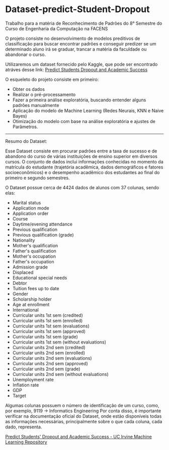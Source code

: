 # Dataset-predict-Student-Dropout
Trabalho para a matéria de Reconhecimento de Padrões do 8° Semestre do Curso de Engenharia da Computação na FACENS

O projeto consiste no desenvolvimento de modelos preditivos de classificação para buscar encontrar padrões e conseguir predizer se um determinado aluno irá se graduar, trancar a matéria da faculdade ou abandonar o curso.

Utilizaremos um dataset fornecido pelo Kaggle, que pode ser encontrado atráves desse link: [Predict Students Dropout and Academic Success](https://www.kaggle.com/datasets/syedfaizanalii/predict-students-dropout-and-academic-success)

O esqueleto do projeto consiste em primeiro:
- Obter os dados
- Realizar o pré-processamento
- Fazer a primeira análise exploratória, buscando entender alguns padrões manualmente
- Aplicação do modelo de Machine Learning (Redes Neurais, KNN e Naive Bayes)
- Otimização do modelo com base na análise exploratória e ajustes de Parâmetros.

---

Resumo do Dataset:


Esse Dataset consiste em procurar padrões entre a taxa de sucesso e de abandono do curso de várias instituições de ensino superior em diversos cursos. O conjunto de dados inclui informações conhecidas no momento da matrícula do estudante (trajetória acadêmica, dados demográficos e fatores socioeconômicos) e o desempenho acadêmico dos estudantes ao final do primeiro e segundo semestres.

O Dataset possue cerca de 4424 dados de alunos com 37 colunas, sendo elas:

- Marital status
- Application mode
- Application order
- Course
- Daytime/evening attendance
- Previous qualification
- Previous qualification (grade)
- Nationality
- Mother's qualification
- Father's qualification
- Mother's occupation
- Father's occupation
- Admission grade
- Displaced
- Educational special needs
- Debtor
- Tuition fees up to date
- Gender
- Scholarship holder
- Age at enrollment
- International
- Curricular units 1st sem (credited)
- Curricular units 1st sem (enrolled)
- Curricular units 1st sem (evaluations)
- Curricular units 1st sem (approved)
- Curricular units 1st sem (grade)
- Curricular units 1st sem (without evaluations)
- Curricular units 2nd sem (credited)
- Curricular units 2nd sem (enrolled)
- Curricular units 2nd sem (evaluations)
- Curricular units 2nd sem (approved)
- Curricular units 2nd sem (grade)
- Curricular units 2nd sem (without evaluations)
- Unemployment rate
- Inflation rate
- GDP
- Target

Algumas colunas possuem o número de identificação de um curso, como, por exemplo, 9119 → Informatics Engineering
Por conta disso, é importante verificar na documentação oficial do Dataset, onde estão disponíveis todas as informações necessárias, principalmente sobre o que cada coluna, cada dado, representa.

[Predict Students' Dropout and Academic Success - UC Irvine Machine Learning Repository](https://archive.ics.uci.edu/dataset/697/predict+students+dropout+and+academic+success)
